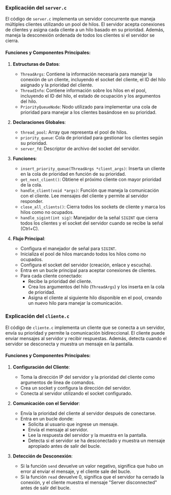 ### Explicación del `server.c`

El código de `server.c` implementa un servidor concurrente que maneja múltiples clientes utilizando un pool de hilos. El servidor acepta conexiones de clientes y asigna cada cliente a un hilo basado en su prioridad. Además, maneja la desconexión ordenada de todos los clientes si el servidor se cierra.

#### Funciones y Componentes Principales:

1. **Estructuras de Datos**:
    - `ThreadArgs`: Contiene la información necesaria para manejar la conexión de un cliente, incluyendo el socket del cliente, el ID del hilo asignado y la prioridad del cliente.
    - `ThreadInfo`: Contiene información sobre los hilos en el pool, incluyendo el ID del hilo, el estado de ocupación y los argumentos del hilo.
    - `PriorityQueueNode`: Nodo utilizado para implementar una cola de prioridad para manejar a los clientes basándose en su prioridad.

2. **Declaraciones Globales**:
    - `thread_pool`: Array que representa el pool de hilos.
    - `priority_queue`: Cola de prioridad para gestionar los clientes según su prioridad.
    - `server_fd`: Descriptor de archivo del socket del servidor.

3. **Funciones**:
    - `insert_priority_queue(ThreadArgs *client_args)`: Inserta un cliente en la cola de prioridad en función de su prioridad.
    - `get_next_client()`: Obtiene el próximo cliente con mayor prioridad de la cola.
    - `handle_client(void *args)`: Función que maneja la comunicación con el cliente. Lee mensajes del cliente y permite al servidor responder.
    - `close_all_clients()`: Cierra todos los sockets de cliente y marca los hilos como no ocupados.
    - `handle_sigint(int sig)`: Manejador de la señal `SIGINT` que cierra todos los clientes y el socket del servidor cuando se recibe la señal (Ctrl+C).

4. **Flujo Principal**:
    - Configura el manejador de señal para `SIGINT`.
    - Inicializa el pool de hilos marcando todos los hilos como no ocupados.
    - Configura el socket del servidor (creación, enlace y escucha).
    - Entra en un bucle principal para aceptar conexiones de clientes.
    - Para cada cliente conectado:
        - Recibe la prioridad del cliente.
        - Crea los argumentos del hilo (`ThreadArgs`) y los inserta en la cola de prioridad.
        - Asigna el cliente al siguiente hilo disponible en el pool, creando un nuevo hilo para manejar la comunicación.

### Explicación del `cliente.c`

El código de `cliente.c` implementa un cliente que se conecta a un servidor, envía su prioridad y permite la comunicación bidireccional. El cliente puede enviar mensajes al servidor y recibir respuestas. Además, detecta cuando el servidor se desconecta y muestra un mensaje en la pantalla.

#### Funciones y Componentes Principales:

1. **Configuración del Cliente**:
    - Toma la dirección IP del servidor y la prioridad del cliente como argumentos de línea de comandos.
    - Crea un socket y configura la dirección del servidor.
    - Conecta al servidor utilizando el socket configurado.

2. **Comunicación con el Servidor**:
    - Envía la prioridad del cliente al servidor después de conectarse.
    - Entra en un bucle donde:
        - Solicita al usuario que ingrese un mensaje.
        - Envía el mensaje al servidor.
        - Lee la respuesta del servidor y la muestra en la pantalla.
        - Detecta si el servidor se ha desconectado y muestra un mensaje apropiado antes de salir del bucle.

3. **Detección de Desconexión**:
    - Si la función `send` devuelve un valor negativo, significa que hubo un error al enviar el mensaje, y el cliente sale del bucle.
    - Si la función `read` devuelve 0, significa que el servidor ha cerrado la conexión, y el cliente muestra el mensaje "Server disconnected" antes de salir del bucle.
